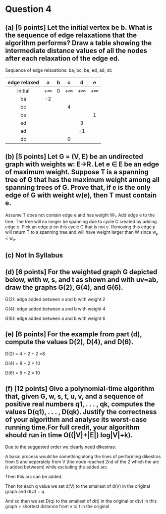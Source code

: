 # Question 4

## (a) [5 points] Let the initial vertex be b. What is the sequence of edge relaxations  that the algorithm performs? Draw a table showing the intermediate distance values of all the nodes after each relaxation of the edge ed.

Sequence of edge relaxations: ba, bc, be, ed, ad, dc

| edge relaxed | a | b | c | d | e |
|:---:|:---:|:---:|:---:|:---:|:---:|
|initial|+∞|0|+∞|+∞|+∞|
|ba|-2|||||
|bc|||4|||
|be|||||1|
|ed||||3||
|ad||||-1||
|dc|||0|||

## (b) [5 points] Let G = (V, E) be an undirected graph with weights w: E→R.  Let e ∈ E be an edge of maximum weight. Suppose T is a spanning tree of G that has the maximum weight among all spanning trees of G. Prove that, if e is the only edge of G with weight w(e), then T must contain e.

Assume T does not contain edge e and has weight W<sub>1</sub>. Add edge e to the tree. The tree will no longer be spanning due to cycle C created by adding edge e. Pick an edge p on this cycle C that is not e. Removing this edge p will return T to a spanning tree and will have weight larger than W since w<sub>p</sub> \< w<sub>e</sub>.

## (c) Not In Syllabus

## (d) [6 points] For the weighted graph G depicted below, with w, s, and t as shown and with uv=ab, draw the graphs G(2), G(4), and G(6).

G(2): edge added between a and b with weight 2

G(4): edge added between a and b with weight 4

G(6): edge added between a and b with weight 6

## (e) [6 points] For the example from part (d),  compute the values D(2), D(4), and D(6).

D(2) = 4 + 2 + 2 =8

D(4) = 8 + 2 = 10

D(6) = 8 + 2 = 10

## (f) [12 points] Give a polynomial-time algorithm that, given G, w, s, t, u, v, and a sequence of positive real numbers q1, . . . , qk, computes the values D(q1), . . . , D(qk). Justify the correctness of your algorithm and analyse its worst-case running time.For full credit, your algorithm should run in time O((|V|+|E|) log|V|+k).

Due to the suggested order we clearly need dikestras:

A basic process would be something along the lines of performing dikestras from S and seperately from V (the node reached 2nd of the 2 which the arc is added betweem) while excluding the added arc.

Then this arc can be added.

Then for each q value we set d(V) to the smallest of d(V) in the original graph and d(U) + q.

And so then we set D(q) to the smallest of d(t) in the original or d(v) in this graph + shortest distance from v to t in the original
